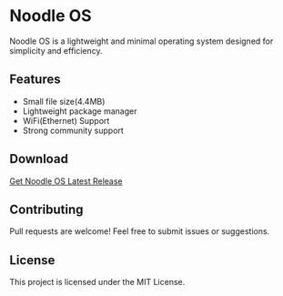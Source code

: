 # Noodle OS

Noodle OS is a lightweight and minimal operating system designed for simplicity and efficiency.

## Features
- Small file size(4.4MB)
- Lightweight package manager
- WiFi(Ethernet) Support
- Strong community support

## Download
[Get Noodle OS Latest Release](https://github.com/noodle-os/noodle-os/releases/latest/download/NoodleOS.iso)  

## Contributing
Pull requests are welcome! Feel free to submit issues or suggestions.

## License
This project is licensed under the MIT License.

